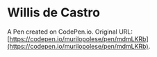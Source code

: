 # Willis de Castro

A Pen created on CodePen.io. Original URL: [https://codepen.io/murilopolese/pen/mdmLKRb](https://codepen.io/murilopolese/pen/mdmLKRb).


